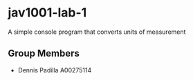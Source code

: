 # jav1001-lab-1

A simple console program that converts units of measurement

## Group Members

- Dennis Padilla A00275114